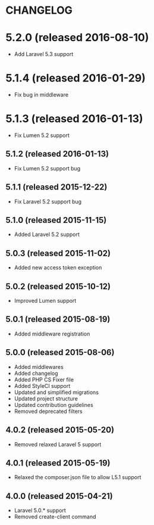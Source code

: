 # CHANGELOG

# 5.2.0 (released 2016-08-10)

- Add Laravel 5.3 support

# 5.1.4 (released 2016-01-29)

- Fix bug in middleware

# 5.1.3 (released 2016-01-13)

- Fix Lumen 5.2 support

## 5.1.2 (released 2016-01-13)

- Fix Lumen 5.2 support bug

## 5.1.1 (released 2015-12-22)

- Fix Laravel 5.2 support bug

## 5.1.0 (released 2015-11-15)

- Added Laravel 5.2 support

## 5.0.3 (released 2015-11-02)

- Added new access token exception

## 5.0.2 (released 2015-10-12)

- Improved Lumen support

## 5.0.1 (released 2015-08-19)

- Added middleware registration

## 5.0.0 (released 2015-08-06)

- Added middlewares
- Added changelog
- Added PHP CS Fixer file
- Added StyleCI support
- Updated and simplified migrations
- Updated project structure
- Updated contribution guidelines
- Removed deprecated filters

## 4.0.2 (released 2015-05-20)

- Removed relaxed Laravel 5 support

## 4.0.1 (released 2015-05-19)

- Relaxed the composer.json file to allow L5.1 support

## 4.0.0 (released 2015-04-21)

- Laravel 5.0.* support
- Removed create-client command
